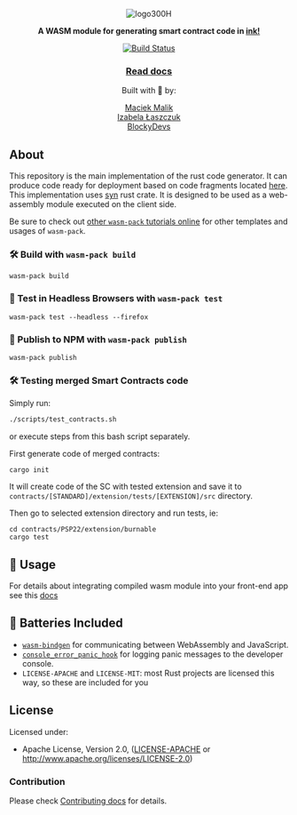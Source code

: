 <div align="center">

![logo300H](https://github.com/Smart-Beaver/contracts-tmp/assets/8248700/c35e0dd2-16c0-414a-835b-c911516d961c)

  <strong>A WASM module for generating smart contract code in <a href="https://use.ink/">ink!</a></strong>

  <p>
    <a href="https://travis-ci.org/rustwasm/wasm-pack-template"><img src="https://img.shields.io/travis/rustwasm/wasm-pack-template.svg?style=flat-square" alt="Build Status" /></a>
  </p>

  <h3>
    <a href="https://rustwasm.github.io/docs/wasm-pack/tutorials/npm-browser-packages/index.html">Read docs</a>
  </h3>

  Built with 🦀 by:
  <ul style="text-align: center; list-style: none; padding-left: 0px">
  <li><a href="https://maciekmalik.pl/">Maciek Malik</a></li>
  <li><a href="https://codewithiza.com/">Izabela Łaszczuk</a></li>
  <li><a href="https://www.blockydevs.com/">BlockyDevs</a></li>
  </ul>
</div>

## About

This repository is the main implementation of the rust code generator. It can produce code ready for deployment based on code fragments located [here]().
This implementation uses [syn](https://crates.io/crates/syn) rust crate.
It is designed to be used as a web-assembly module executed on the client side.  


Be sure to check out [other `wasm-pack` tutorials online][tutorials] for other
templates and usages of `wasm-pack`.

[tutorials]: https://rustwasm.github.io/docs/wasm-pack/tutorials/index.html


### 🛠️ Build with `wasm-pack build`

```
wasm-pack build
```

### 🔬 Test in Headless Browsers with `wasm-pack test`

```
wasm-pack test --headless --firefox
```

### 🎁 Publish to NPM with `wasm-pack publish`

```
wasm-pack publish
```

### 🛠️ Testing merged Smart Contracts code

Simply run:
```bash
./scripts/test_contracts.sh
```

or execute steps from this bash script separately.

First generate code of merged contracts:

```
cargo init
```
It will create code of the SC with tested extension and save it to 
`contracts/[STANDARD]/extension/tests/[EXTENSION]/src` directory.

Then go to selected extension directory and run tests, ie:
```
cd contracts/PSP22/extension/burnable
cargo test
```

## 🚴 Usage

For details about integrating compiled wasm module into your front-end app see this [docs](https://rustwasm.github.io/book/game-of-life/hello-world.html)

## 🔋 Batteries Included

* [`wasm-bindgen`](https://github.com/rustwasm/wasm-bindgen) for communicating
  between WebAssembly and JavaScript.
* [`console_error_panic_hook`](https://github.com/rustwasm/console_error_panic_hook)
  for logging panic messages to the developer console.
* `LICENSE-APACHE` and `LICENSE-MIT`: most Rust projects are licensed this way, so these are included for you

## License

Licensed under:
* Apache License, Version 2.0, ([LICENSE-APACHE](LICENSE-APACHE) or http://www.apache.org/licenses/LICENSE-2.0)


### Contribution

Please check [Contributing docs](https://smart-beaver.github.io/#contributing) for details.